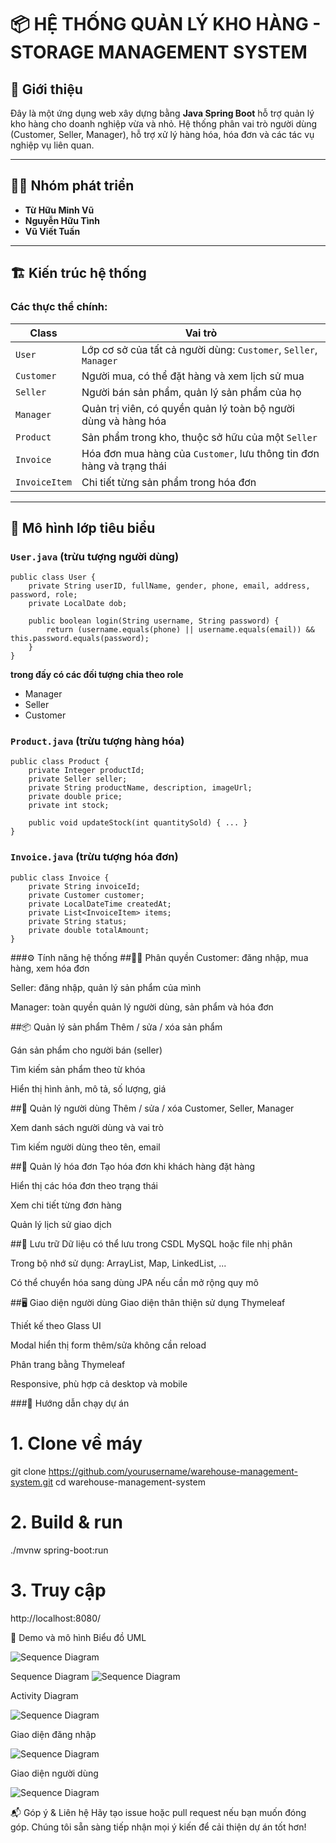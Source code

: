 # 📦 HỆ THỐNG QUẢN LÝ KHO HÀNG - STORAGE MANAGEMENT SYSTEM

## 🧩 Giới thiệu

Đây là một ứng dụng web xây dựng bằng **Java Spring Boot** hỗ trợ quản lý kho hàng cho doanh nghiệp vừa và nhỏ. Hệ thống phân vai trò người dùng (Customer, Seller, Manager), hỗ trợ xử lý hàng hóa, hóa đơn và các tác vụ nghiệp vụ liên quan.

---

## 👨‍💻 Nhóm phát triển

- **Từ Hữu Minh Vũ**  
- **Nguyễn Hữu Tình**  
- **Vũ Viết Tuấn**

---

## 🏗️ Kiến trúc hệ thống

### Các thực thể chính:

| Class        | Vai trò                                                            |
|--------------|---------------------------------------------------------------------|
| `User`       | Lớp cơ sở của tất cả người dùng: `Customer`, `Seller`, `Manager`  |
| `Customer`   | Người mua, có thể đặt hàng và xem lịch sử mua                      |
| `Seller`     | Người bán sản phẩm, quản lý sản phẩm của họ                        |
| `Manager`    | Quản trị viên, có quyền quản lý toàn bộ người dùng và hàng hóa     |
| `Product`    | Sản phẩm trong kho, thuộc sở hữu của một `Seller`                 |
| `Invoice`    | Hóa đơn mua hàng của `Customer`, lưu thông tin đơn hàng và trạng thái |
| `InvoiceItem`| Chi tiết từng sản phẩm trong hóa đơn                              |

---

## 🧱 Mô hình lớp tiêu biểu

### `User.java` (trừu tượng người dùng)

```
public class User {
    private String userID, fullName, gender, phone, email, address, password, role;
    private LocalDate dob;
    
    public boolean login(String username, String password) {
        return (username.equals(phone) || username.equals(email)) && this.password.equals(password);
    }
}
```
**trong đấy có các đối tượng chia theo role**
- Manager
- Seller
- Customer
### `Product.java` (trừu tượng hàng hóa)

```
public class Product {
    private Integer productId;
    private Seller seller;
    private String productName, description, imageUrl;
    private double price;
    private int stock;
    
    public void updateStock(int quantitySold) { ... }
}
```
### `Invoice.java` (trừu tượng hóa đơn)

```
public class Invoice {
    private String invoiceId;
    private Customer customer;
    private LocalDateTime createdAt;
    private List<InvoiceItem> items;
    private String status;
    private double totalAmount;
}
```
###⚙️ Tính năng hệ thống
##👨‍⚖️ Phân quyền
Customer: đăng nhập, mua hàng, xem hóa đơn

Seller: đăng nhập, quản lý sản phẩm của mình

Manager: toàn quyền quản lý người dùng, sản phẩm và hóa đơn

##📦 Quản lý sản phẩm
Thêm / sửa / xóa sản phẩm

Gán sản phẩm cho người bán (seller)

Tìm kiếm sản phẩm theo từ khóa

Hiển thị hình ảnh, mô tả, số lượng, giá

##👥 Quản lý người dùng
Thêm / sửa / xóa Customer, Seller, Manager

Xem danh sách người dùng và vai trò

Tìm kiếm người dùng theo tên, email

##🧾 Quản lý hóa đơn
Tạo hóa đơn khi khách hàng đặt hàng

Hiển thị các hóa đơn theo trạng thái

Xem chi tiết từng đơn hàng

Quản lý lịch sử giao dịch

##💾 Lưu trữ
Dữ liệu có thể lưu trong CSDL MySQL hoặc file nhị phân

Trong bộ nhớ sử dụng: ArrayList, Map, LinkedList, ...

Có thể chuyển hóa sang dùng JPA nếu cần mở rộng quy mô

##🖥️ Giao diện người dùng
Giao diện thân thiện sử dụng Thymeleaf

Thiết kế theo Glass UI

Modal hiển thị form thêm/sửa không cần reload

Phân trang bằng Thymeleaf

Responsive, phù hợp cả desktop và mobile

###🚀 Hướng dẫn chạy dự án

# 1. Clone về máy
git clone https://github.com/yourusername/warehouse-management-system.git
cd warehouse-management-system

# 2. Build & run
./mvnw spring-boot:run

# 3. Truy cập
http://localhost:8080/

📸 Demo và mô hình
Biểu đồ UML

![Sequence Diagram](image/Digagram.PNG)

Sequence Diagram
![Sequence Diagram](image/Sequence_Diagram.png)

Activity Diagram

![Sequence Diagram](image/Activity_Diagram.png)


Giao diện đăng nhập

![Sequence Diagram](image/login.jpg)


Giao diện người dùng

![Sequence Diagram](image/UI.jpg)


📬 Góp ý & Liên hệ
Hãy tạo issue hoặc pull request nếu bạn muốn đóng góp.
Chúng tôi sẵn sàng tiếp nhận mọi ý kiến để cải thiện dự án tốt hơn!


